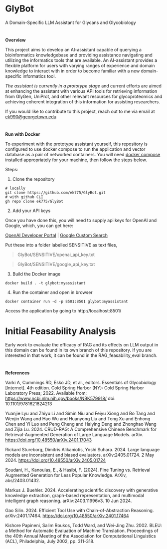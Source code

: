 # GlyBot
A Domain-Specific LLM Assistant for Glycans and Glycobiology

#

**Overview**

This project aims to develop an AI-assistant capable of querying a bioinformatics knowledgebase and providing assistance navigating and utilizing the informatics tools that are available. An AI-assistant provides a flexible platform for users with varying ranges of experience and domain knowledge to interact with in order to become familiar with a new domain-specific informatics tool. 

*The assistant is currently in a prototype stage* and current efforts are aimed at enhancing the assistant with various API tools for retrieving information from GlyGen, UniProt, and other relevant resources for glycoproteomics and achieving coherent integration of this information for assisting researchers. 

If you would like to contribute to this project, reach out to me via email at ek990@georgetown.edu

#

**Run with Docker**

To experiment with the prototype assistant yourself, this repository is configured to use docker compose to run the application and vector database as a pair of networked containers. You will need [docker compose](https://docs.docker.com/compose/) installed appropriately for your machine, then follow the steps below.

Steps:
1. Clone the repository

```
# locally
git clone https://github.com/ek775/GlyBot.git
# with github CLI
gh repo clone ek775/GlyBot
```

2. Add your API keys

Once you have done this, you will need to supply api keys for OpenAI and Google, which, you can get here:

[OpenAI Developer Portal](https://platform.openai.com) | [Google Custom Search](https://console.cloud.google.com/apis/library/customsearch.googleapis.com)

Put these into a folder labelled SENSITIVE as text files,
> GlyBot/SENSITIVE/openai_api_key.txt

> GlyBot/SENSITIVE/google_api_key.txt

3. Build the Docker image

```
docker build . -t glybot:myassistant
```

4. Run the container and open in browser

```
docker container run -d -p 8501:8501 glybot:myassistant
```

Access the application by going to http://localhost:8501/

# Initial Feasability Analysis

Early work to evaluate the efficacy of RAG and its effects on LLM output in this domain can be found in its own branch of this repository. If you are interested in that work, it can be found in the RAG_feasability_eval branch.

#

**References**

Varki A, Cummings RD, Esko JD, et al., editors. Essentials of Glycobiology [Internet]. 4th edition. Cold Spring Harbor (NY): Cold Spring Harbor Laboratory Press; 2022. Available from: https://www.ncbi.nlm.nih.gov/books/NBK579918/ doi: 10.1101/9781621824213 

Yuanjie Lyu and Zhiyu Li and Simin Niu and Feiyu Xiong and Bo Tang and Wenjin Wang and Hao Wu and Huanyong Liu and Tong Xu and Enhong Chen and Yi Luo and Peng Cheng and Haiying Deng and Zhonghao Wang and Zijia Lu. 2024. CRUD-RAG: A Comprehensive Chinese Benchmark for Retrieval-Augmented Generation of Large Language Models. arXiv. https://doi.org/10.48550/arXiv.2401.17043 

Rickard Stureborg, Dimitris Alikaniotis, Yoshi Suhara. 2024. Large language models are inconsistent and biased evaluators. arXiv:2405.01724. 2 May 2024. https://doi.org/10.48550/arXiv.2405.01724  

Soudani, H., Kanoulas, E., & Hasibi, F. (2024). Fine Tuning vs. Retrieval Augmented Generation for Less Popular Knowledge. ArXiv, abs/2403.01432. 

Markus J. Buehler. 2024. Accelerating scientific discovery with generative knowledge extraction, graph-based representation, and multimodal intelligent graph reasoning. arXiv:2403.11996v3. 10 Jun 2024.

Gao Silin. 2024. Efficient Tool Use with Chain-of-Abstraction Reasoning. arXiv:2401.17464. https://doi.org/10.48550/arXiv.2401.17464

Kishore Papineni, Salim Roukos, Todd Ward, and Wei-Jing Zhu. 2002. BLEU: a Method for Automatic Evaluation of Machine Translation. Proceedings of the 40th Annual Meeting of the Association for Computational Linguistics (ACL), Philadelphia, July 2002, pp. 311-318.
